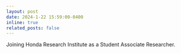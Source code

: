 ```yaml
---
layout: post
date: 2024-1-22 15:59:00-0400
inline: true
related_posts: false
---
```


Joining Honda Research Institute as a Student Associate Researcher.
